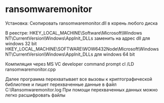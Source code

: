 # ransomwaremonitor
Установка:
Скопировать ransomwaremonitor.dll в корень любого диска

В реестре: HKEY_LOCAL_MACHINE\Software\Microsoft\Windows NT\CurrentVersion\Windows\AppInit_DLLs заменить на адрес dll для windows 32 bit
HKEY_LOCAL_MACHINE\SOFTWARE\WOW6432Node\Microsoft\Windows NT\CurrentVersion\Windows\AppInit_DLLs для windows 64 bit

Компиляция через MS VC developer command prompt
cl /LD ransomwaremonitor.cpp

Далее программа перехватывает все вызовы к криптографической библиотеке и пишет перехваченные данные в файл C:\Ransomwaremonitor.log
При помощи перехваченных данных можно легко расшифровать файлы
